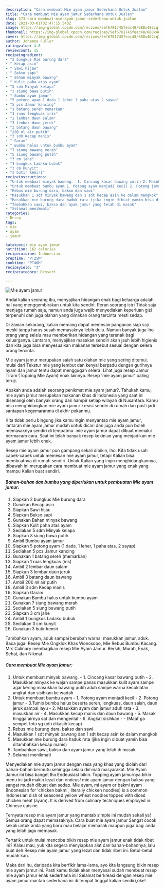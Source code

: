 ```yaml
---
description: "Cara membuat Mie ayam jamur Sederhana Untuk Jualan"
title: "Cara membuat Mie ayam jamur Sederhana Untuk Jualan"
slug: 573-cara-membuat-mie-ayam-jamur-sederhana-untuk-jualan
date: 2021-03-01T02:47:15.543Z
image: https://img-global.cpcdn.com/recipes/5ef6781745feac48/680x482cq70/mie-ayam-jamur-foto-resep-utama.jpg
thumbnail: https://img-global.cpcdn.com/recipes/5ef6781745feac48/680x482cq70/mie-ayam-jamur-foto-resep-utama.jpg
cover: https://img-global.cpcdn.com/recipes/5ef6781745feac48/680x482cq70/mie-ayam-jamur-foto-resep-utama.jpg
author: Johanna Fuller
ratingvalue: 4.8
reviewcount: 15
recipeingredient:
- "2 bungkus Mie burung dara"
- " Kecap asin"
- " Sawi hijau"
- " Bakso sapi"
- " Bahan minyak bawang"
- " Kulit paha atas ayam"
- "5 sdm Minyak kelapa"
- "3 siung bawa putih"
- " Bumbu ayam jamur"
- "5 potong ayam 1 dada 1 leher 1 paha atas 2 sayap"
- "5 pcs Jamur kancing"
- "1 batang sereh memarkan"
- "1 ruas lengkuas iris"
- "2 lembar daun salam"
- "3 lembar daun jeruk"
- "3 batang daun bawang"
- "200 ml air putih"
- "3 sdm Kecap manis"
- " Garam"
- " Bumbu halus untuk bumbu ayam"
- "7 siung bawang merah"
- "5 siung bawang putih"
- "3 cm jahe"
- "1 bungkus Ladaku bubuk"
- "3 cm kunyit"
- "3 butir kemiri"
recipeinstructions:
- "Untuk membuat minyak bawang.  1. Cincang kasar bawang putih 2. Masukkan minyak ke wajan sampe panas masukkan kulit ayam sampe agar kering masukkan bawang putih aduh sampe warna kecoklatan angkat dan sisihkan ke wadah"
- "Untuk membuat bumbu ayam 1. Potong ayam menjadi kecil 2. Potong jamur 3.Tumis bumbu halus beserta sereh, lengkuas, daun salah, daun jeruk sampai layu 2. Masukkan ayam dan jamur aduh rata 3. masukkan air 4. Masukkan kecap manis dan daun bawang 5. Masak hingga airnya sat dan mengental 6. Angkat sisihkan  (Maaf ga sempet foto yg udh dikasih kecap)"
- "Rebus mie burung dara, bakso dan sawi"
- "Masukkan 1 sdt minyak bawang dan 1 sdt kecap asin ke dalam mangkok"
- "Masukkan mie burung dara haduk rata (jika ingin dibuat yamin bisa ditambahkan kecap manis)"
- "Tambahkan sawi, bakso dan ayam jamur yang telah di masak"
- "Selamat menikmati"
categories:
- Resep
tags:
- mie
- ayam
- jamur

katakunci: mie ayam jamur 
nutrition: 162 calories
recipecuisine: Indonesian
preptime: "PT25M"
cooktime: "PT46M"
recipeyield: "3"
recipecategory: Dessert

---
```



![Mie ayam jamur](https://img-global.cpcdn.com/recipes/5ef6781745feac48/680x482cq70/mie-ayam-jamur-foto-resep-utama.jpg)

Andai kalian seorang ibu, menyajikan hidangan enak bagi keluarga adalah hal yang menggembirakan untuk kita sendiri. Peran seorang istri Tidak saja menjaga rumah saja, namun anda juga wajib menyediakan keperluan gizi terpenuhi dan juga olahan yang dimakan orang tercinta mesti sedap.

Di zaman  sekarang, kalian memang dapat memesan panganan siap saji meski tanpa harus susah memasaknya lebih dulu. Namun banyak juga lho orang yang selalu mau memberikan hidangan yang terenak bagi keluarganya. Lantaran, menyajikan masakan sendiri akan jauh lebih higienis dan kita juga bisa menyesuaikan makanan tersebut sesuai dengan selera orang tercinta. 

Mie ayam jamur merupakan salah satu olahan mie yang sering ditemui, mulai dari Tekstur mie yang lembut dan kenyal berpadu dengan gurihnya ayam dan jamur tentu dapat menggugah selera. Lihat juga resep Jamur Tiram (Topping Mie Ayam) enak lainnya. Resep &#39;mie ayam jamur&#39; paling teruji.

Apakah anda adalah seorang penikmat mie ayam jamur?. Tahukah kamu, mie ayam jamur merupakan makanan khas di Indonesia yang saat ini disenangi oleh banyak orang dari hampir setiap wilayah di Nusantara. Kamu bisa menghidangkan mie ayam jamur kreasi sendiri di rumah dan pasti jadi santapan kegemaranmu di akhir pekanmu.

Kita tidak perlu bingung jika kamu ingin menyantap mie ayam jamur, lantaran mie ayam jamur mudah untuk dicari dan juga anda pun boleh memasaknya sendiri di tempatmu. mie ayam jamur dapat dibuat memalui bermacam cara. Saat ini telah banyak resep kekinian yang menjadikan mie ayam jamur lebih enak.

Resep mie ayam jamur pun gampang sekali dibikin, lho. Kita tidak usah capek-capek untuk memesan mie ayam jamur, tetapi Kalian bisa membuatnya di rumah sendiri. Untuk Kalian yang ingin menghidangkannya, dibawah ini merupakan cara membuat mie ayam jamur yang enak yang mampu Kalian buat sendiri.

<!--inarticleads1-->

##### Bahan-bahan dan bumbu yang diperlukan untuk pembuatan Mie ayam jamur:

1. Siapkan 2 bungkus Mie burung dara
1. Gunakan  Kecap asin
1. Siapkan  Sawi hijau
1. Siapkan  Bakso sapi
1. Gunakan  Bahan minyak bawang
1. Siapkan  Kulit paha atas ayam
1. Sediakan 5 sdm Minyak kelapa
1. Siapkan 3 siung bawa putih
1. Ambil  Bumbu ayam jamur
1. Siapkan 5 potong ayam (1 dada, 1 leher, 1 paha atas, 2 sayap)
1. Sediakan 5 pcs Jamur kancing
1. Gunakan 1 batang sereh (memarkan)
1. Siapkan 1 ruas lengkuas (iris)
1. Ambil 2 lembar daun salam
1. Siapkan 3 lembar daun jeruk
1. Ambil 3 batang daun bawang
1. Ambil 200 ml air putih
1. Ambil 3 sdm Kecap manis
1. Siapkan  Garam
1. Gunakan  Bumbu halus untuk bumbu ayam
1. Gunakan 7 siung bawang merah
1. Sediakan 5 siung bawang putih
1. Siapkan 3 cm jahe
1. Ambil 1 bungkus Ladaku bubuk
1. Sediakan 3 cm kunyit
1. Gunakan 3 butir kemiri


Tambahkan ayam, aduk sampai berubah warna, masukkan jamur, aduk. Baca juga: Resep Mie Ongklok Khas Wonosobo, Mie Rebus Bumbu Kacang. Mrs Culinary membagikan resep Mie Ayam Jamur. Bersih, Murah, Enak, Sehat, dan Nikmat. 

<!--inarticleads2-->

##### Cara membuat Mie ayam jamur:

1. Untuk membuat minyak bawang.  - 1. Cincang kasar bawang putih - 2. Masukkan minyak ke wajan sampe panas masukkan kulit ayam sampe agar kering masukkan bawang putih aduh sampe warna kecoklatan angkat dan sisihkan ke wadah
1. Untuk membuat bumbu ayam - 1. Potong ayam menjadi kecil - 2. Potong jamur - 3.Tumis bumbu halus beserta sereh, lengkuas, daun salah, daun jeruk sampai layu - 2. Masukkan ayam dan jamur aduh rata - 3. masukkan air - 4. Masukkan kecap manis dan daun bawang - 5. Masak hingga airnya sat dan mengental - 6. Angkat sisihkan -  - (Maaf ga sempet foto yg udh dikasih kecap)
1. Rebus mie burung dara, bakso dan sawi
1. Masukkan 1 sdt minyak bawang dan 1 sdt kecap asin ke dalam mangkok
1. Masukkan mie burung dara haduk rata (jika ingin dibuat yamin bisa ditambahkan kecap manis)
1. Tambahkan sawi, bakso dan ayam jamur yang telah di masak
1. Selamat menikmati


Menyediakan mie ayam jamur dengan rasa yang khas yang diolah dari bahan-bahan bermutu sehingga selalu diminati masyarakat. Mie Ayam Jamur ini bisa banget lho Endeusiast bikin. Topping ayam jamurnya bikin menu ini jadi makin lezat dan endeus! mie ayam jamur dengan bakso yang sangat mudah dibuat dan sedap. Mie ayam, mi ayam or bakmi ayam (Indonesian for &#39;chicken bakmi&#39;, literally chicken noodles) is a common Indonesian dish of seasoned yellow wheat noodles topped with diced chicken meat (ayam). It is derived from culinary techniques employed in Chinese cuisine. 

Ternyata resep mie ayam jamur yang mantab simple ini mudah sekali ya! Semua orang dapat memasaknya. Cara buat mie ayam jamur Sangat cocok sekali untuk anda yang baru mau belajar memasak maupun juga bagi anda yang telah jago memasak.

Tertarik untuk mulai mencoba bikin resep mie ayam jamur enak tidak ribet ini? Kalau mau, yuk kita segera menyiapkan alat dan bahan-bahannya, lalu buat deh Resep mie ayam jamur yang lezat dan tidak ribet ini. Betul-betul mudah kan. 

Maka dari itu, daripada kita berfikir lama-lama, ayo kita langsung bikin resep mie ayam jamur ini. Pasti kamu tiidak akan menyesal sudah membuat resep mie ayam jamur enak sederhana ini! Selamat berkreasi dengan resep mie ayam jamur mantab sederhana ini di tempat tinggal kalian sendiri,oke!.

